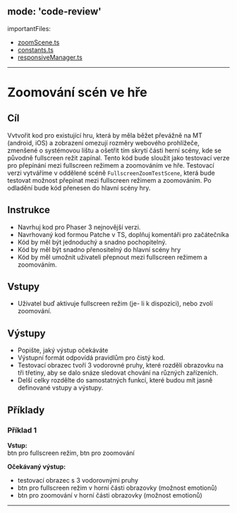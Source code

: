 
mode: 'code-review'
---
importantFiles:  
- [zoomScene.ts](../../../src/utils/ZoomScene.ts)
- [constants.ts](../../config/constants.ts)
- [responsiveManager.ts](../../../src/utils/ResponsiveManager.ts)

---
# Zoomování scén ve hře

## Cíl
Vvtvořit kod pro existující hru, která by měla běžet převážně na MT (android, iOS) a zobrazení
omezují rozměry webového prohlížeče, zmenšené o systémovou lištu a ošetřit tím skrytí části herní scény, kde se původně fullscreen režit zapínal.
Tento kód bude sloužit jako testovací verze pro přepínání mezi fullscreen režimem a zoomováním ve hře.
Testovací verzi vytváříme v oddělené scéně `FullscreenZoomTestScene`, která bude testovat možnost přepínat mezi fullscreen režimem a zoomováním.
Po odladění bude kód přenesen do hlavní scény hry. 

## Instrukce
- Navrhuj kod pro Phaser 3 nejnovější verzi.
- Navrhovaný kod formou Patche v TS, doplňuj komentáři pro začátečníka
- Kód by měl být jednoduchý a snadno pochopitelný.
- Kód by měl být snadno přenositelný do hlavní scény hry
- Kód by měl umožnit uživateli přepnout mezi fullscreen režimem a zoomováním.

## Vstupy
- Uživatel buď aktivuje fullscreen režim (je- li k dispozici), nebo zvolí zoomování.

## Výstupy
- Popište, jaký výstup očekáváte
- Výstupní formát odpovídá pravidlům pro čistý kod.
- Testovací obrazec tvoří 3 vodorovné pruhy, které rozdělí obrazovku na tři třetiny, aby se dalo snáze sledovat chování na různých zařízeních.
- Delší celky rozdělte do samostatných funkcí, které budou mít jasně definované vstupy a výstupy.

## Příklady
### Příklad 1
**Vstup:**  
btn pro fullscreen režim, btn pro zoomování

**Očekávaný výstup:**  
- testovací obrazec s 3 vodorovnými pruhy
- btn pro fullscreen režim v horní části obrazovky (možnost emotionů)
- btn pro zoomování v horní části obrazovky (možnost emotionů)

---
